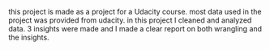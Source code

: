 this project is made as a project for a Udacity course.
most data used in the project was provided from udacity.
in this project I cleaned and analyzed data.
3 insights were made and I made a clear report on both wrangling and the insights.
